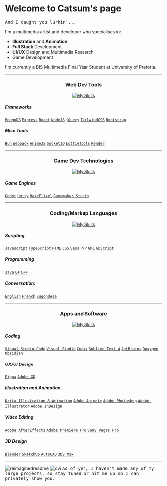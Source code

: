 # Welcome to Catsum's page 
<kbd>
 And I caught you lurkin'...
</kbd>

I'm a multimedia artist and developer who specialises in:
- **Illustration** and **Animation**
- **Full Stack** Development
- **UI/UX** Design and Multimedia Research
- Game Development

I'm currently a BIS Multimedia Final Year Student at University of Pretoria.

<div align="center">

<hr/>

### Web Dev Tools

[![My Skills](https://skillicons.dev/icons?i=webpack,jquery,sass,mongodb,express,react,nodejs,bootstrap,tailwind,heroku,mysql,php,&perline=5)](https://skillicons.dev)

 <div align="left">
  
##### Frameworks
[`MongoDB`](https://mongodb.com)
[`Express`](https://expressjs.com)
[`React`](https://react.dev)
[`NodeJS`](https://nodejs.org)
[`jQuery`](https://jquery.com)
[`TailwindCSS`](https://tailwindcss.com)
[`Bootstrap`](https://getbootstrap.com)

##### Misc Tools
[`Bun`](https://bun.sh)
[`Webpack`](https://webpack.js.org)
[`AnimeJS`](https://animejs.com)
[`SocketIO`](https://socket.io)
[`LottieTools`](https://lottiefiles.com)
[`Render`](https://render.com)
 
</div>
 
<hr/>

### Game Dev Technologies

[![My Skills](https://skillicons.dev/icons?i=godot,unity,gamemakerstudio,haxeflixel&perline=5)](https://skillicons.dev)

<div align="left">

##### Game Engines
[`Godot`](https://www.godotengine.org)
[`Unity`](https://www.unity.com)
[`HaxeFlixel`](https://www.haxeflixel.com)
[`Gamemaker Studio`](https://www.gamemaker.io)

</div>

<hr/>

### Coding/Markup Languages

[![My Skills](https://skillicons.dev/icons?i=js,ts,html,css,java,cpp,cs,dotnet,haxe,wasm&perline=5)](https://skillicons.dev)

<div align="left">
 
##### Scripting
[`Javascript`](https://www.javascript.com)
[`TypeScript`](https://www.typescriptlang.org)
[`HTML`](https://developer.mozilla.org/en-US/docs/Learn/Getting_started_with_the_web/HTML_basics)
[`CSS`](https://developer.mozilla.org/en-US/docs/Learn/Getting_started_with_the_web/CSS_basics)
[`Sass`](https://sass-lang.com)
[`PHP`](https://www.php.net)
[`GML`](https://manual.yoyogames.com/GameMaker_Language/GameMaker_Language_Index.htm)
[`GDScript`](https://docs.godotengine.org/en/stable/tutorials/scripting/gdscript/gdscript_basics.html)
##### Programming
[`Java`](https://www.java.com)
[`C#`](https://learn.microsoft.com/en-us/dotnet/csharp/tour-of-csharp/)
[`C++`](https://www.cplusplus.com)
##### Conversation:
[`English`](https://en.wikipedia.org/wiki/English_language)
[`French`](https://en.wikipedia.org/wiki/French_language)
[`Sugondese`](https://en.wiktionary.org/wiki/Sugondese)
  
</div>

<hr/>

### Apps and Software

[![My Skills](https://skillicons.dev/icons?i=ae,pr,ai,sketchup,autocad,xd,figma,vscode,visualstudio,idea&perline=5)](https://skillicons.dev)

 <div align="left">
 
##### Coding
[`Visual Studio Code`](https://code.visualstudio.com)
[`Visual Studio`](https://visualstudio.microsoft.com)
[`Codux`](https://www.codux.com)
[`Sublime Text 4`](https://www.vegascreativesoftware.com/za/vegas-pro/)
[`JetBrains`](https://www.jetbrains.com)
[`Doxygen`](https://www.doxygen.nl)
[`Obsidian`](https://www.obsidian.md)
##### UX/UI Design
[`Figma`](https://www.figma.com)
[`Adobe XD`](https://www.adobe.com/products/xd.html)
##### Illustration and Animation
[`Krita Illustration & Animation`](https://krita.org)
[`Adobe Animate`](https://www.adobe.com/products/animate.html)
[`Adobe Photoshop`](https://www.adobe.com/products/photoshop.html)
[`Adobe Illustrator`](https://www.adobe.com/products/illustrator.html)
[`Adobe InDesign`](https://www.adobe.com/products/indesign.html)
##### Video Editing
[`Adobe AfterEffects`](https://www.adobe.com/products/aftereffects.html)
[`Adobe Premiere Pro`](https://www.adobe.com/products/premiere.html)
[`Sony Vegas Pro`](https://www.vegascreativesoftware.com/za/vegas-pro/)
##### 3D Design
[`Blender`](https://www.blender.org/)
[`SketchUp`](https://www.sketchup.com/)
[`AutoCAD`](https://www.blender.org/)
[`3DS Max`](https://www.autodesk.co.za/products/3ds-max/overview/)
  
 </div>

</div>

<hr/>

<img src="https://myreadme.vercel.app/api/embed/catsums?panels=userstatistics,toplanguages,commitgraph" alt="reimaginedreadme" />

<img src="https://github-readme-stats.vercel.app/api/top-langs?username=catsums&show_icons=true&locale=en&layout=compact&theme=chartreuse-dark" alt="ovi" />


<kbd>
As of yet, I haven't made any of my large projects, so stay tuned or hit me up so I can privately show you.
</kbd>
